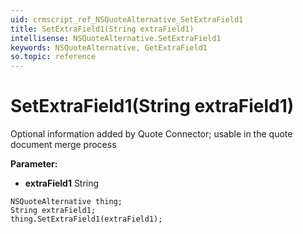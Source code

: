 ```yaml
---
uid: crmscript_ref_NSQuoteAlternative_SetExtraField1
title: SetExtraField1(String extraField1)
intellisense: NSQuoteAlternative.SetExtraField1
keywords: NSQuoteAlternative, GetExtraField1
so.topic: reference
---
```


# SetExtraField1(String extraField1)

Optional information added by Quote Connector; usable in the quote document merge process

**Parameter:** 
* **extraField1** String

```crmscript
NSQuoteAlternative thing;
String extraField1;
thing.SetExtraField1(extraField1);
```

